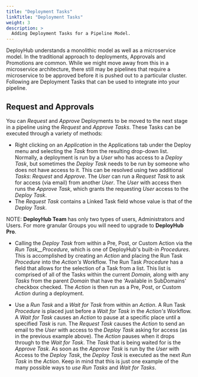 ```yaml
---
title: "Deployment Tasks"
linkTitle: "Deployment Tasks"
weight: 3
description: >
  Adding Deployment Tasks for a Pipeline Model.
---
```


DeployHub understands a monolithic model as well as a microservice model.  In the traditional approach to deployments, Approvals and Promotions are common.  While we might move away from this in a microservice architecture, there still may be pipelines that require a microservice to be approved before it is pushed out to a particular cluster.  Following are Deployment Tasks that can be used to integrate into your pipeline. 

## Request and Approvals

You can _Request_ and _Approve_ Deployments to be moved to the next stage in a pipeline using the _Request_ and _Approve Tasks_. These Tasks can be executed through a variety of methods:

- Right clicking on an _Application_ in the Applications tab under the Deploy menu and selecting the _Task_ from the resulting drop-down list. Normally, a deployment is run by a _User_ who has access to a _Deploy Task_, but sometimes the _Deploy Task_ needs to be run by someone who does not have access to it. This can be resolved using two additional _Tasks_: _Request_ and _Approve_. The _User_ can run a _Request Task_ to ask for access (via email) from another _User_. The _User_ with access then runs the _Approve Task_, which grants the requesting _User_ access to the _Deploy Task_.
- The _Request Task_ contains a Linked Task field whose value is that of the _Deploy Task_.

NOTE: **DeployHub Team** has only two types of users, Administrators and Users. For more granular Groups you will need to upgrade to **DeployHub Pro**.

- Calling the _Deploy Task_ from within a Pre, Post, or Custom Action via the _Run Task__Procedure_, which is one of DeployHub&#39;s built-in _Procedures_. This is accomplished by creating an _Action_ and placing the Run Task _Procedure_ into the _Action&#39;s_ Workflow. The Run Task _Procedure_ has a field that allows for the selection of a Task from a list. This list is comprised of all of the Tasks within the current _Domain,_ along with any _Tasks_ from the parent _Domain_ that have the &#39;Available in SubDomains&#39; checkbox checked. The _Action_ is then run as a Pre, Post, or Custom _Action_ during a deployment.

- Use a _Run Task_ and a _Wait for Task_ from within an _Action_. A Run Task _Procedure_ is placed just before a _Wait for Task_ in the _Action&#39;s_ Workflow. A _Wait for Task_ causes an _Action_ to pause at a specific place until a specified _Task_ is run. The _Request Task_ causes the _Action_ to send an email to the _User_ with access to the _Deploy Task_ asking for access (as in the previous example above). The _Action_ pauses when it drops through to the _Wait for Task_. The _Task_ that is being waited for is the _Approve Task_. As soon as the _Approve Task_ is run by the _User_ with Access to the _Deploy Task_, the _Deploy Task_ is executed as the next _Run Task_ in the _Action_. Keep in mind that this is just one example of the many possible ways to _use Run Tasks_ and _Wait for Tasks_.
